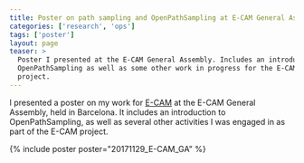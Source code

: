 ```yaml
---
title: Poster on path sampling and OpenPathSampling at E-CAM General Assembly
categories: ['research', 'ops']
tags: ['poster']
layout: page
teaser: >
  Poster I presented at the E-CAM General Assembly. Includes an introduction to
  OpenPathSampling as well as some other work in progress for the E-CAM
  project.
---
```


I presented a poster on my work for [E-CAM](https://e-cam2020.eu) at the E-CAM
General Assembly, held in Barcelona. It includes an introduction to
OpenPathSampling, as well as several other activities I was engaged in as part
of the E-CAM project.

{% include poster poster="20171129_E-CAM_GA" %}

